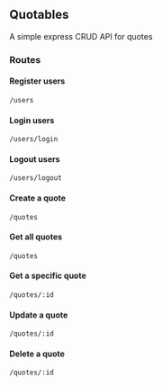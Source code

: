 ## Quotables

A simple express CRUD API for quotes

### Routes

#### Register users
`/users`

#### Login users
`/users/login`

#### Logout users
`/users/logout`

#### Create a quote
`/quotes`

#### Get all quotes
`/quotes`

#### Get a specific quote
`/quotes/:id`

#### Update a quote
`/quotes/:id`

#### Delete a quote
`/quotes/:id`